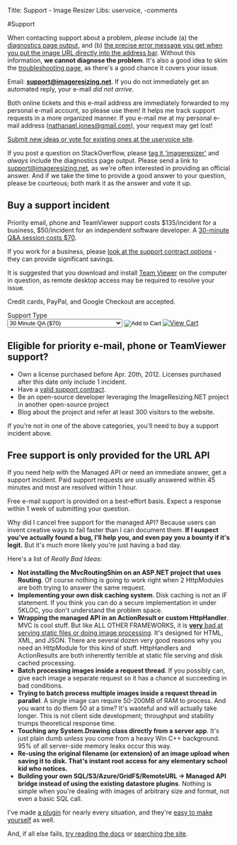 Title: Support - Image Resizer
Libs: uservoice, -comments

#Support

When contacting support about a problem, *please* include (a) the [diagnostics page output](/plugins/diagnostics), and (b) [the precise error message you get when you put the image URL directly into the address bar](/docs/geterror). Without this information, **we cannot diagnose the problem**. It's also a good idea to skim the [troubleshooting page](/docs/troubleshoot), as there's a good chance it covers your issue.

<script language="javascript">
function isDstInEffect(off){
	var d = new Date();
	//get the start and end dates for dst:(these rules are US only)
	var     y= d.getUTCFullYear(), countstart= 8, countend= 1,
	dstart= new Date(Date.UTC(y, 2, 8, 2, 0, 0, 0)),
	dend= new Date(Date.UTC(y, 10, 1, 2, 0, 0, 0));
	while(dstart.getUTCDay()!== 0) dstart.setUTCDate(++countstart);
	while(dend.getUTCDay()!== 0) dend.setUTCDate(++countend);

	//get the GMT time for the localized dst start and end times:
	//dstart.setUTCMinutes(off);
	//dend.setUTCMinutes(off);

	// if the date passed in is between dst start and dst end, adjust the offset and label:
	return (dstart<= d && dend>= d);
}
var now = new Date();


var edtOffset = isDstInEffect(-5 * 60) ? -4: -5;//-4, -5
var localOffset = now.getTimezoneOffset() / -60;

var a = (localOffset - edtOffset + 9) % 24;
var b = (localOffset - edtOffset + 21) % 24;

var mins =  now.getMinutes().toString(); 
if (mins.length == 1) mins = mins + '0';

document.write("For the quickest response, please contact support between <strong>" + a + ":00 and " + b + ":00</strong> based on your estimated local time of " + now.getHours() + ":" + mins + ". This is 9am to 9pm EDT (my time zone).");
</script>

Email:  **support@imageresizing.net**. If you do not immediately get an automated reply, your e-mail *did not arrive*. 

Both online tickets and this e-mail address are immediately forwarded to my personal e-mail account, so please use them! It helps me track support requests in a more organized manner. If you e-mail me at my personal e-mail address (nathanael.jones@gmail.com), your request may get lost!

[Submit new ideas or vote for existing ones at the uservoice site](http://resizer.uservoice.com/forums/108373-image-resizer-v3).

If you post a question on StackOverflow, please [tag it 'imageresizer'](http://stackoverflow.com/questions/tagged/imageresizer) and *always* include the diagnostics page output. Please send a link to support@imageresizing.net, as we're often interested in providing an official answer. And if we take the time to provide a good answer to your question, please be courteous; both mark it as the answer and vote it up.

## Buy a support incident

Priority email, phone and TeamViewer support costs $135/incident for a business, $50/incident for an independent software developer. A [30-minute Q&A session costs $70](/support/consult).

If you work for a business, please [look at the support contract options](/support/contracts) - they can provide significant savings. 

It is suggested that you download and install [Team Viewer](http://teamviewer.com) on the computer in question, as remote desktop access may be required to resolve your issue.

Credit cards, PayPal, and Google Checkout are accepted.

<form action="https://www.e-junkie.com/ecom/gb.php?c=cart&amp;i=939690&amp;cl=41912&amp;ejc=2" target="ej_ejc" method="POST" accept-charset="UTF-8">
Support Type<br/>
<select name="o1">
<option value="30 Minute QA">30 Minute QA ($70)</option>
<option value="1 Aided install + 30 Minute QA">1 Aided install + 30 Minute QA ($130)</option>
<option value="2 Aided installs + 30 Minute Q&amp;A">2 Aided installs + 30 Minute Q&amp;A ($190)</option>
<option value="Support Incident (Business)">Support Incident ($135)</option>
</select>

<input type="image" src="http://www.e-junkie.com/ej/ej_add_to_cart.gif" border="0"  alt="Add to Cart" class="ec_ejc_thkbx" onClick="javascript:return EJEJC_lc(this.parentNode);"/>
<a href="https://www.e-junkie.com/ecom/gb.php?c=cart&amp;cl=41912&amp;ejc=2" target="ej_ejc" class="ec_ejc_thkbx" onClick="javascript:return EJEJC_lc(this);"><img src="http://www.e-junkie.com/ej/ej_view_cart.gif" border="0" alt="View Cart"/></a>
</form>

<script language="javascript" type="text/javascript">
<!--
function EJEJC_lc(th) { return false; }
// -->
</script>
<script src='http://www.e-junkie.com/ecom/box.js' type='text/javascript'></script>

## Eligible for priority e-mail, phone or TeamViewer support?

* Own a license purchased before Apr. 20th, 2012. Licenses purchased after this date only include 1 incident.
* Have a [valid support contract](/support/contracts).
* Be an open-source developer leveraging the ImageResizing.NET project in another open-source project
* Blog about the project and refer at least 300 visitors to the website.

If you're not in one of the above categories, you'll need to buy a support incident above.

## Free support is only provided for the URL API

If you need help with the Managed API or need an immediate answer, get a support incident. Paid support requests are usually answered within 45 minutes and most are resolved within 1 hour. 

Free e-mail support is provided on a best-effort basis. Expect a response within 1 week of submitting your question. 

Why did I cancel free support for the managed API? Because users can invent creative ways to fail faster than I can document them. **If I suspect you've actually found a bug, I'll help you, and even pay you a bounty if it's legit.** But it's much more likely you're just having a bad day.

Here's a list of *Really Bad Ideas*:

* **Not installing the MvcRoutingShim on an ASP.NET project that uses Routing**. Of course nothing is going to work right when 2 HttpModules are both trying to answer the same request.
* **Implementing your own disk caching system**. Disk caching is not an IF statement. If you think you can do a secure implementation in under 5KLOC, you don't understand the problem space.
* **Wrapping the managed API in an ActionResult or custom HttpHandler**. MVC is cool stuff. But like ALL OTHER FRAMEWORKS, it is [**very** bad at serving static files or doing image processing](/docs/mvc). It's designed for HTML, XML, and JSON. There are several dozen very good reasons why you need an HttpModule for this kind of stuff. HttpHandlers and ActionResults are both inherently terrible at static file serving and disk cached processing.
* **Batch processing images inside a request thread**. If you possibly can, give each image a separate request so it has a chance at succeeding in bad conditions. 
* **Trying to batch process multiple images inside a request thread in parallel**. A single image can require 50-200MB of RAM to process. And you want to do them 50 at a time? It's wasteful and will actually take longer. This is not client side development; throughput and stability trumps theoretical response time. 
* **Touching any System.Drawing class directly from a server app**. It's just plain dumb unless you come from a heavy Win C++ background. 95% of all server-side memory leaks occur this way.
* **Re-using the original filename (or extension) of an image upload when saving it to disk. That's instant root access for any elementary school kid who notices.** 
* **Building your own SQL/S3/Azure/GridFS/RemoteURL -> Managed API bridge instead of using the existing datastore plugins**. Nothing is simple when you're dealing with images of arbitrary size and format, not even a basic SQL call. 

I've made [a plugin](/plugins) for nearly every situation, and they're [easy to make yourself](/docs/plugins/basics) as well. 

And, if all else fails, [try reading the docs](/docs) or [searching the site](/search).


